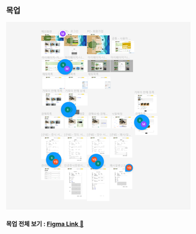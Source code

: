## 목업

![목업](./assets/목업_예시_사진.PNG)

### 목업 전체 보기 : [Figma Link 🔗](https://www.figma.com/design/96pJVQmeueGVafXO7w3iq5/KKOBUKZIP?node-id=0-1&t=irWixeqotS7ssYaM-1)
